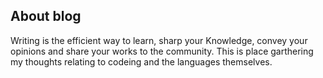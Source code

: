 ## About blog
 Writing is the efficient way to learn, sharp your Knowledge, convey your opinions and share your works to the community. This is place garthering my thoughts relating to codeing and the languages themselves. 
 
